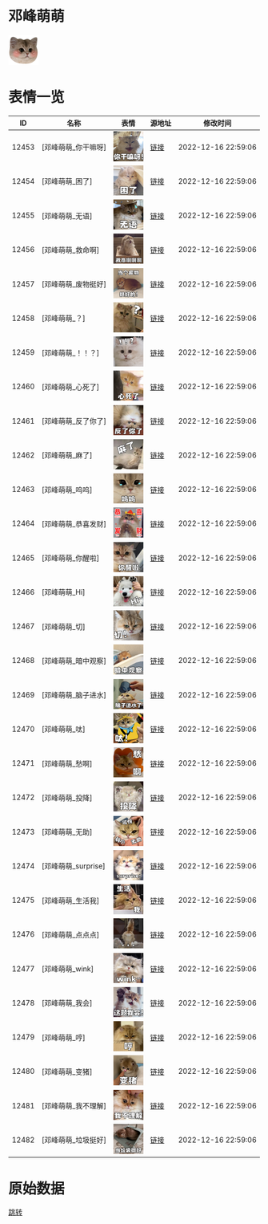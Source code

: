 # 邓峰萌萌

<img src="./cover.png" height="60" alt="cover" />

# 表情一览

|ID|名称|表情|源地址|修改时间|
|----|----|----|----|----|
|12453|[邓峰萌萌_你干嘛呀]|<img src="./pic/012453_%5B邓峰萌萌_你干嘛呀%5D.png" height="60" alt="你干嘛呀"/>|[链接](https://i0.hdslb.com/bfs/garb/item/59a83608c2c9d151617abdccf3a92978afbb1550.png)|2022-12-16 22:59:06|
|12454|[邓峰萌萌_困了]|<img src="./pic/012454_%5B邓峰萌萌_困了%5D.png" height="60" alt="困了"/>|[链接](https://i0.hdslb.com/bfs/garb/item/8d4df3e9db5103b696241a42a8f26b4ca498f913.png)|2022-12-16 22:59:06|
|12455|[邓峰萌萌_无语]|<img src="./pic/012455_%5B邓峰萌萌_无语%5D.png" height="60" alt="无语"/>|[链接](https://i0.hdslb.com/bfs/garb/item/b06d92ba957c1595737be0972f9e12b7d279d5e7.png)|2022-12-16 22:59:06|
|12456|[邓峰萌萌_救命啊]|<img src="./pic/012456_%5B邓峰萌萌_救命啊%5D.png" height="60" alt="救命啊"/>|[链接](https://i0.hdslb.com/bfs/garb/item/a42f19814b81b11d84d1297f73cad4981ec2f67f.png)|2022-12-16 22:59:06|
|12457|[邓峰萌萌_废物挺好]|<img src="./pic/012457_%5B邓峰萌萌_废物挺好%5D.png" height="60" alt="废物挺好"/>|[链接](https://i0.hdslb.com/bfs/garb/item/bd341ee2f9c123a0df53f1851f93cbefcd49db75.png)|2022-12-16 22:59:06|
|12458|[邓峰萌萌_？]|<img src="./pic/012458_%5B邓峰萌萌_？%5D.png" height="60" alt="？"/>|[链接](https://i0.hdslb.com/bfs/garb/item/aaa2859e5a092be443a675a79f1526676e9a2b6b.png)|2022-12-16 22:59:06|
|12459|[邓峰萌萌_！！？]|<img src="./pic/012459_%5B邓峰萌萌_！！？%5D.png" height="60" alt="！！？"/>|[链接](https://i0.hdslb.com/bfs/garb/item/835d51aee36d5aa18da5ee93af80b86536385144.png)|2022-12-16 22:59:06|
|12460|[邓峰萌萌_心死了]|<img src="./pic/012460_%5B邓峰萌萌_心死了%5D.png" height="60" alt="心死了"/>|[链接](https://i0.hdslb.com/bfs/garb/item/71f39dd7223d13b6990b6f841b90226cc8ce44c1.png)|2022-12-16 22:59:06|
|12461|[邓峰萌萌_反了你了]|<img src="./pic/012461_%5B邓峰萌萌_反了你了%5D.png" height="60" alt="反了你了"/>|[链接](https://i0.hdslb.com/bfs/garb/item/b0c41e080f73d0495efeb6cb6debc409f49c18df.png)|2022-12-16 22:59:06|
|12462|[邓峰萌萌_麻了]|<img src="./pic/012462_%5B邓峰萌萌_麻了%5D.png" height="60" alt="麻了"/>|[链接](https://i0.hdslb.com/bfs/garb/item/5b643b8fe172ceead98e6ffbb19257641371b7fc.png)|2022-12-16 22:59:06|
|12463|[邓峰萌萌_呜呜]|<img src="./pic/012463_%5B邓峰萌萌_呜呜%5D.png" height="60" alt="呜呜"/>|[链接](https://i0.hdslb.com/bfs/garb/item/5b2d331055b4251fe844d5890d827b123c7e8d83.png)|2022-12-16 22:59:06|
|12464|[邓峰萌萌_恭喜发财]|<img src="./pic/012464_%5B邓峰萌萌_恭喜发财%5D.png" height="60" alt="恭喜发财"/>|[链接](https://i0.hdslb.com/bfs/garb/item/60a93ac08df019166c8ba6af4a6135d8718017f8.png)|2022-12-16 22:59:06|
|12465|[邓峰萌萌_你醒啦]|<img src="./pic/012465_%5B邓峰萌萌_你醒啦%5D.png" height="60" alt="你醒啦"/>|[链接](https://i0.hdslb.com/bfs/garb/item/2def6331fe1ee5345cc3ab553714d9dbc7e8e461.png)|2022-12-16 22:59:06|
|12466|[邓峰萌萌_Hi]|<img src="./pic/012466_%5B邓峰萌萌_Hi%5D.png" height="60" alt="Hi"/>|[链接](https://i0.hdslb.com/bfs/garb/item/ce3d575650c1debd8e57dd46162d40d10c34a0ca.png)|2022-12-16 22:59:06|
|12467|[邓峰萌萌_切]|<img src="./pic/012467_%5B邓峰萌萌_切%5D.png" height="60" alt="切"/>|[链接](https://i0.hdslb.com/bfs/garb/item/fe57f3e61580308b962a2d9855b1cd59f6d39540.png)|2022-12-16 22:59:06|
|12468|[邓峰萌萌_暗中观察]|<img src="./pic/012468_%5B邓峰萌萌_暗中观察%5D.png" height="60" alt="暗中观察"/>|[链接](https://i0.hdslb.com/bfs/garb/item/e305cf38174b32d560471a88cdeea0695e76ebf1.png)|2022-12-16 22:59:06|
|12469|[邓峰萌萌_脑子进水]|<img src="./pic/012469_%5B邓峰萌萌_脑子进水%5D.png" height="60" alt="脑子进水"/>|[链接](https://i0.hdslb.com/bfs/garb/item/03dbc13332b7141fb758a021597ba377fc7158b7.png)|2022-12-16 22:59:06|
|12470|[邓峰萌萌_呔]|<img src="./pic/012470_%5B邓峰萌萌_呔%5D.png" height="60" alt="呔"/>|[链接](https://i0.hdslb.com/bfs/garb/item/3c99ffd8e00eb9ff35a2666cf093273b86118d77.png)|2022-12-16 22:59:06|
|12471|[邓峰萌萌_愁啊]|<img src="./pic/012471_%5B邓峰萌萌_愁啊%5D.png" height="60" alt="愁啊"/>|[链接](https://i0.hdslb.com/bfs/garb/item/9680cbbdf32651c08e3c765e4770642c6e5130f7.png)|2022-12-16 22:59:06|
|12472|[邓峰萌萌_投降]|<img src="./pic/012472_%5B邓峰萌萌_投降%5D.png" height="60" alt="投降"/>|[链接](https://i0.hdslb.com/bfs/garb/item/6dd3e1387fbc91794cc27d736cb22e4a304672d3.png)|2022-12-16 22:59:06|
|12473|[邓峰萌萌_无助]|<img src="./pic/012473_%5B邓峰萌萌_无助%5D.png" height="60" alt="无助"/>|[链接](https://i0.hdslb.com/bfs/garb/item/c88b3c19408b03dcaa0ebbe97d4649ea06a7b1a8.png)|2022-12-16 22:59:06|
|12474|[邓峰萌萌_surprise]|<img src="./pic/012474_%5B邓峰萌萌_surprise%5D.png" height="60" alt="surprise"/>|[链接](https://i0.hdslb.com/bfs/garb/item/d71fa2ffc02f52c772fee7a2acec3c38b36c544c.png)|2022-12-16 22:59:06|
|12475|[邓峰萌萌_生活我]|<img src="./pic/012475_%5B邓峰萌萌_生活我%5D.png" height="60" alt="生活我"/>|[链接](https://i0.hdslb.com/bfs/garb/item/83fefe96731caadfe453b6babea7fa2b90ae08f8.png)|2022-12-16 22:59:06|
|12476|[邓峰萌萌_点点点]|<img src="./pic/012476_%5B邓峰萌萌_点点点%5D.png" height="60" alt="点点点"/>|[链接](https://i0.hdslb.com/bfs/garb/item/d65e89ec9f79b8c531d49e5093c4b2c7d9163390.png)|2022-12-16 22:59:06|
|12477|[邓峰萌萌_wink]|<img src="./pic/012477_%5B邓峰萌萌_wink%5D.png" height="60" alt="wink"/>|[链接](https://i0.hdslb.com/bfs/garb/item/830d53f904974d159846003e93809fb950a9a221.png)|2022-12-16 22:59:06|
|12478|[邓峰萌萌_我会]|<img src="./pic/012478_%5B邓峰萌萌_我会%5D.png" height="60" alt="我会"/>|[链接](https://i0.hdslb.com/bfs/garb/item/b853e4dfe6a0ac778f792b2949f33942a72dc110.png)|2022-12-16 22:59:06|
|12479|[邓峰萌萌_哼]|<img src="./pic/012479_%5B邓峰萌萌_哼%5D.png" height="60" alt="哼"/>|[链接](https://i0.hdslb.com/bfs/garb/item/e0cec2b6fb02a0c3b7c9c5be652f27cfd96ef9bf.png)|2022-12-16 22:59:06|
|12480|[邓峰萌萌_变猪]|<img src="./pic/012480_%5B邓峰萌萌_变猪%5D.png" height="60" alt="变猪"/>|[链接](https://i0.hdslb.com/bfs/garb/item/35644ddf441351df19de4b8fce16a644311038ce.png)|2022-12-16 22:59:06|
|12481|[邓峰萌萌_我不理解]|<img src="./pic/012481_%5B邓峰萌萌_我不理解%5D.png" height="60" alt="我不理解"/>|[链接](https://i0.hdslb.com/bfs/garb/item/6f31df8b5722b96b1fe0332234f0997cd5208947.png)|2022-12-16 22:59:06|
|12482|[邓峰萌萌_垃圾挺好]|<img src="./pic/012482_%5B邓峰萌萌_垃圾挺好%5D.png" height="60" alt="垃圾挺好"/>|[链接](https://i0.hdslb.com/bfs/garb/item/1a737c71b748f6037ae9035d1a46cbfacc73a87a.png)|2022-12-16 22:59:06|

# 原始数据

[跳转](./raw.json)

